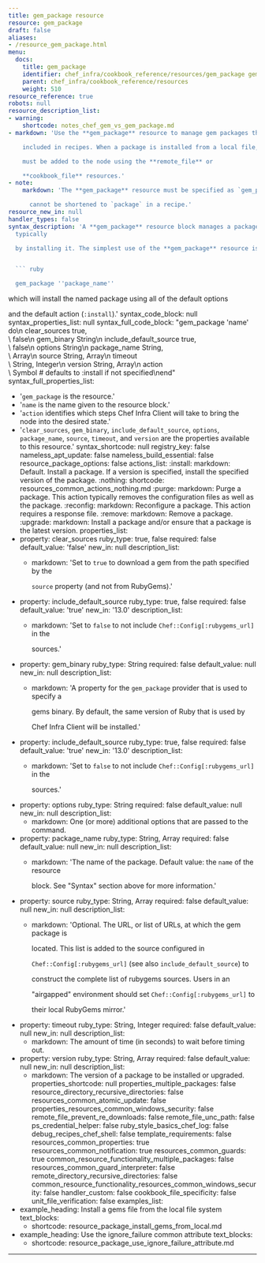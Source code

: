 ```yaml
---
title: gem_package resource
resource: gem_package
draft: false
aliases:
- /resource_gem_package.html
menu:
  docs:
    title: gem_package
    identifier: chef_infra/cookbook_reference/resources/gem_package gem_package
    parent: chef_infra/cookbook_reference/resources
    weight: 510
resource_reference: true
robots: null
resource_description_list:
- warning:
    shortcode: notes_chef_gem_vs_gem_package.md
- markdown: 'Use the **gem_package** resource to manage gem packages that are only

    included in recipes. When a package is installed from a local file, it

    must be added to the node using the **remote_file** or

    **cookbook_file** resources.'
- note:
    markdown: 'The **gem_package** resource must be specified as `gem_package` and

      cannot be shortened to `package` in a recipe.'
resource_new_in: null
handler_types: false
syntax_description: 'A **gem_package** resource block manages a package on a node,
  typically

  by installing it. The simplest use of the **gem_package** resource is:


  ``` ruby

  gem_package ''package_name''

  ```


  which will install the named package using all of the default options

  and the default action (`:install`).'
syntax_code_block: null
syntax_properties_list: null
syntax_full_code_block: "gem_package 'name' do\n  clear_sources              true,\
  \ false\n  gem_binary                 String\n  include_default_source     true,\
  \ false\n  options                    String\n  package_name               String,\
  \ Array\n  source                     String, Array\n  timeout                 \
  \   String, Integer\n  version                    String, Array\n  action      \
  \               Symbol # defaults to :install if not specified\nend"
syntax_full_properties_list:
- '`gem_package` is the resource.'
- '`name` is the name given to the resource block.'
- '`action` identifies which steps Chef Infra Client will take to bring the node into
  the desired state.'
- '`clear_sources`, `gem_binary`, `include_default_source`, `options`, `package_name`,
  `source`, `timeout`, and `version` are the properties available to this resource.'
syntax_shortcode: null
registry_key: false
nameless_apt_update: false
nameless_build_essential: false
resource_package_options: false
actions_list:
  :install:
    markdown: Default. Install a package. If a version is specified, install the specified
      version of the package.
  :nothing:
    shortcode: resources_common_actions_nothing.md
  :purge:
    markdown: Purge a package. This action typically removes the configuration files
      as well as the package.
  :reconfig:
    markdown: Reconfigure a package. This action requires a response file.
  :remove:
    markdown: Remove a package.
  :upgrade:
    markdown: Install a package and/or ensure that a package is the latest version.
properties_list:
- property: clear_sources
  ruby_type: true, false
  required: false
  default_value: 'false'
  new_in: null
  description_list:
  - markdown: 'Set to `true` to download a gem from the path specified by the

      `source` property (and not from RubyGems).'
- property: include_default_source
  ruby_type: true, false
  required: false
  default_value: 'true'
  new_in: '13.0'
  description_list:
  - markdown: 'Set to `false` to not include `Chef::Config[:rubygems_url]` in the

      sources.'
- property: gem_binary
  ruby_type: String
  required: false
  default_value: null
  new_in: null
  description_list:
  - markdown: 'A property for the `gem_package` provider that is used to specify a

      gems binary. By default, the same version of Ruby that is used by

      Chef Infra Client will be installed.'
- property: include_default_source
  ruby_type: true, false
  required: false
  default_value: 'true'
  new_in: '13.0'
  description_list:
  - markdown: 'Set to `false` to not include `Chef::Config[:rubygems_url]` in the

      sources.'
- property: options
  ruby_type: String
  required: false
  default_value: null
  new_in: null
  description_list:
  - markdown: One (or more) additional options that are passed to the command.
- property: package_name
  ruby_type: String, Array
  required: false
  default_value: null
  new_in: null
  description_list:
  - markdown: 'The name of the package. Default value: the `name` of the resource

      block. See "Syntax" section above for more information.'
- property: source
  ruby_type: String, Array
  required: false
  default_value: null
  new_in: null
  description_list:
  - markdown: 'Optional. The URL, or list of URLs, at which the gem package is

      located. This list is added to the source configured in

      `Chef::Config[:rubygems_url]` (see also `include_default_source`) to

      construct the complete list of rubygems sources. Users in an

      "airgapped" environment should set `Chef::Config[:rubygems_url]` to

      their local RubyGems mirror.'
- property: timeout
  ruby_type: String, Integer
  required: false
  default_value: null
  new_in: null
  description_list:
  - markdown: The amount of time (in seconds) to wait before timing out.
- property: version
  ruby_type: String, Array
  required: false
  default_value: null
  new_in: null
  description_list:
  - markdown: The version of a package to be installed or upgraded.
properties_shortcode: null
properties_multiple_packages: false
resource_directory_recursive_directories: false
resources_common_atomic_update: false
properties_resources_common_windows_security: false
remote_file_prevent_re_downloads: false
remote_file_unc_path: false
ps_credential_helper: false
ruby_style_basics_chef_log: false
debug_recipes_chef_shell: false
template_requirements: false
resources_common_properties: true
resources_common_notification: true
resources_common_guards: true
common_resource_functionality_multiple_packages: false
resources_common_guard_interpreter: false
remote_directory_recursive_directories: false
common_resource_functionality_resources_common_windows_security: false
handler_custom: false
cookbook_file_specificity: false
unit_file_verification: false
examples_list:
- example_heading: Install a gems file from the local file system
  text_blocks:
  - shortcode: resource_package_install_gems_from_local.md
- example_heading: Use the ignore_failure common attribute
  text_blocks:
  - shortcode: resource_package_use_ignore_failure_attribute.md

---
```


